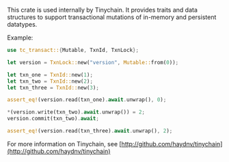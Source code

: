 This crate is used internally by Tinychain. It provides traits and data structures to support transactional mutations of in-memory and persistent datatypes.

Example:
```rust
use tc_transact::{Mutable, TxnId, TxnLock};

let version = TxnLock::new("version", Mutable::from(0));

let txn_one = TxnId::new(1);
let txn_two = TxnId::new(2);
let txn_three = TxnId::new(3);

assert_eq!(version.read(txn_one).await.unwrap(), 0);

*(version.write(txn_two).await.unwrap()) = 2;
version.commit(txn_two).await;

assert_eq!(version.read(txn_three).await.unwrap(), 2);

```

For more information on Tinychain, see [http://github.com/haydnv/tinychain](http://github.com/haydnv/tinychain)
